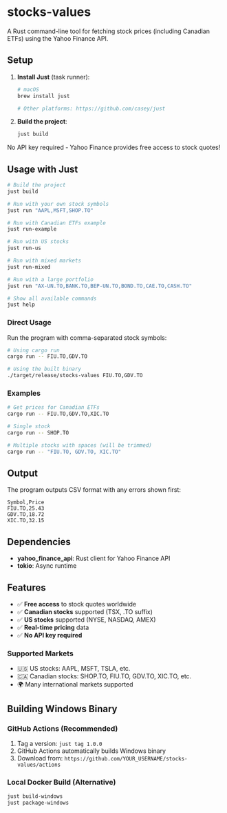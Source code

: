 # stocks-values

A Rust command-line tool for fetching stock prices (including Canadian ETFs) using the Yahoo Finance API.

## Setup

1. **Install Just** (task runner):
   ```bash
   # macOS
   brew install just
   
   # Other platforms: https://github.com/casey/just
   ```

2. **Build the project**:
   ```bash
   just build
   ```

No API key required - Yahoo Finance provides free access to stock quotes!

## Usage with Just

```bash
# Build the project
just build

# Run with your own stock symbols
just run "AAPL,MSFT,SHOP.TO"

# Run with Canadian ETFs example
just run-example

# Run with US stocks
just run-us

# Run with mixed markets
just run-mixed

# Run with a large portfolio
just run "AX-UN.TO,BANK.TO,BEP-UN.TO,BOND.TO,CAE.TO,CASH.TO"

# Show all available commands
just help
```

### Direct Usage

Run the program with comma-separated stock symbols:

```bash
# Using cargo run
cargo run -- FIU.TO,GDV.TO

# Using the built binary
./target/release/stocks-values FIU.TO,GDV.TO
```

### Examples

```bash
# Get prices for Canadian ETFs
cargo run -- FIU.TO,GDV.TO,XIC.TO

# Single stock
cargo run -- SHOP.TO

# Multiple stocks with spaces (will be trimmed)
cargo run -- "FIU.TO, GDV.TO, XIC.TO"
```

## Output

The program outputs CSV format with any errors shown first:

```
Symbol,Price
FIU.TO,25.43
GDV.TO,18.72
XIC.TO,32.15
```

## Dependencies

- **yahoo_finance_api**: Rust client for Yahoo Finance API
- **tokio**: Async runtime

## Features

- ✅ **Free access** to stock quotes worldwide
- ✅ **Canadian stocks** supported (TSX, .TO suffix)
- ✅ **US stocks** supported (NYSE, NASDAQ, AMEX)
- ✅ **Real-time pricing** data
- ✅ **No API key required**

### Supported Markets
- 🇺🇸 US stocks: AAPL, MSFT, TSLA, etc.
- 🇨🇦 Canadian stocks: SHOP.TO, FIU.TO, GDV.TO, XIC.TO, etc.
- 🌍 Many international markets supported

## Building Windows Binary

### GitHub Actions (Recommended)
1. Tag a version: `just tag 1.0.0`
2. GitHub Actions automatically builds Windows binary
3. Download from: `https://github.com/YOUR_USERNAME/stocks-values/actions`

### Local Docker Build (Alternative)
```bash
just build-windows
just package-windows
```